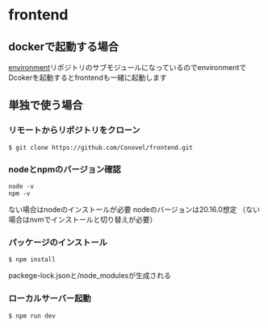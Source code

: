 # frontend

## dockerで起動する場合

[environment](https://github.com/Conovel/environment)リポジトリのサブモジュールになっているのでenvironmentでDcokerを起動するとfrontendも一緒に起動します

## 単独で使う場合

### リモートからリポジトリをクローン
```
$ git clone https://github.com/Conovel/frontend.git
```

### nodeとnpmのバージョン確認
```
node -v
npm -v
```
ない場合はnodeのインストールが必要
nodeのバージョンは20.16.0想定
（ない場合はnvmでインストールと切り替えが必要）

### パッケージのインストール
```
$ npm install
```
packege-lock.jsonと/node_modulesが生成される

### ローカルサーバー起動
```
$ npm run dev
```